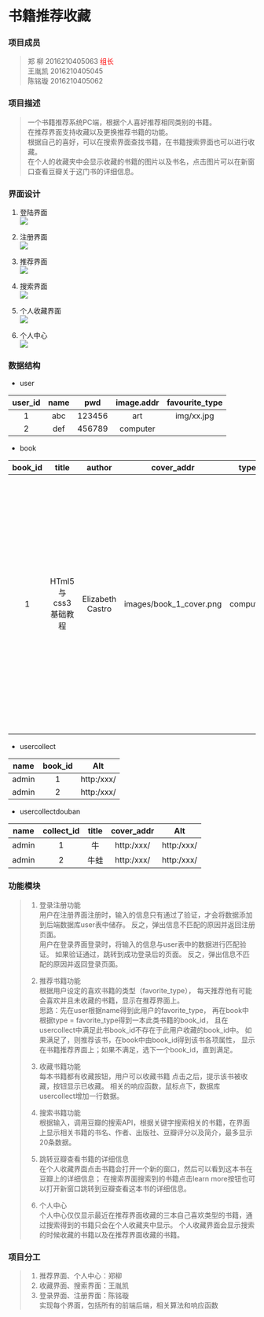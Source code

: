 # 书籍推荐收藏

### 项目成员
> 郑 柳 2016210405063 <font color='red' face="黑体">组长</font></br>
> 王胤凯 2016210405045 </br>
> 陈铭璇 2016210405062

### 项目描述
> 一个书籍推荐系统PC端，根据个人喜好推荐相同类别的书籍。</br>
> 在推荐界面支持收藏以及更换推荐书籍的功能。</br>
> 根据自己的喜好，可以在搜索界面查找书籍，在书籍搜索界面也可以进行收藏。</br>
> 在个人的收藏夹中会显示收藏的书籍的图片以及书名，点击图片可以在新窗口查看豆瓣关于这门书的详细信息。


### 界面设计

1. 登陆界面</br>
![](http://106.15.186.59/images/1.jpg)


2. 注册界面</br>
![](http://106.15.186.59/images/2.jpg)


3. 推荐界面</br>
![](http://106.15.186.59/images/3.png)


4. 搜索界面</br>
![](http://106.15.186.59/images/4.png)


5. 个人收藏界面</br>
![](http://106.15.186.59/images/5.jpg)


6. 个人中心</br>
![](http://106.15.186.59/images/6.png)



### 数据结构

* user

| user_id  | name    |     pwd     | image.addr     | favourite_type |
| :------: | :-----: | :---------: | :------------: | :------------: |
| 1        | abc     |    123456   |    art         | img/xx.jpg     |
| 2        | def     |    456789   |    computer    |                |

* book

| book_id   | title              | author           |cover_addr               | type     |   grade    | intro | Alt|
|:---------:| :-----------------:| :--------------: |:----------------------: | :-------:| :--------: | :-----------------------------------------------------------------------------: | :---------: |
| 1         | HTml5与css3基础教程 | Elizabeth Castro | images/book_1_cover.png | computer | 4          | 讲解html和css入门知识的经典畅销书，全面系统的讲解html5和css的基础知识以及实际运用技术 | https:/xxxxx/xxxx/|
* usercollect

|  name   | book_id |   Alt      |
| :-----: | :-----: |:--------:  |
| admin   | 1       |http:/xxx/  |
| admin   | 2       |http:/xxx/  |

* usercollectdouban

|  name   | collect_id | title | cover_addr |   Alt      |
| :-----: | :--------: | :---: | :--------: |:--------:  |
| admin   | 1          | 牛     | http:/xxx/ |http:/xxx/  |
| admin   | 2          | 牛蛙   | http:/xxx/ |http:/xxx/  |

### 功能模块
>    1. 登录注册功能</br>
>    用户在注册界面注册时，输入的信息只有通过了验证，才会将数据添加到后端数据库user表中储存。
>    反之，弹出信息不匹配的原因并返回注册页面。</br>
>    用户在登录界面登录时，将输入的信息与user表中的数据进行匹配验证。
>    如果验证通过，跳转到成功登录后的页面。
>    反之，弹出信息不匹配的原因并返回登录页面。
>    
>    2. 推荐书籍功能</br>
>    根据用户设定的喜欢书籍的类型（favorite_type），
>    每天推荐他有可能会喜欢并且未收藏的书籍，显示在推荐界面上。</br>
>    思路：先在user根据name得到此用户的favorite_type，
>    再在book中根据type = favorite_type得到一本此类书籍的book_id，
>    且在usercollect中满足此书book_id不存在于此用户收藏的book_id中。
>    如果满足了，则推荐该书，在book中由book_id得到该书各项属性，
>    显示在书籍推荐界面上；如果不满足，选下一个book_id，直到满足。
>    
>    3. 收藏书籍功能</br>
>    每本书籍都有收藏按钮，用户可以收藏书籍
>    点击之后，提示该书被收藏，按钮显示已收藏。
>    相关的响应函数，鼠标点下，数据库usercollect增加一行数据。
>    
>    4. 搜索书籍功能</br>
>    根据输入，调用豆瓣的搜索API，根据关键字搜索相关的书籍，在界面上显示相关书籍的书名、作者、出版社、豆瓣评分以及简介，最多显示20条数据。
>    
>    5. 跳转豆瓣查看书籍的详细信息</br>
>    在个人收藏界面点击书籍会打开一个新的窗口，然后可以看到这本书在豆瓣上的详细信息；
>    在搜索界面搜索到的书籍点击learn more按钮也可以打开新窗口跳转到豆瓣查看这本书的详细信息。
>    
>    6. 个人中心</br>
>    个人中心仅仅显示最近在推荐界面收藏的三本自己喜欢类型的书籍，通过搜索得到的书籍只会在个人收藏夹中显示。
>    个人收藏界面会显示搜索的时候收藏的书籍以及在推荐界面收藏的书籍。


### 项目分工
>    1. 推荐界面、个人中心：郑柳
>    2. 收藏界面、搜索界面：王胤凯
>    3. 登录界面、注册界面：陈铭璇 </br>
>    实现每个界面，包括所有的前端后端，相关算法和响应函数
